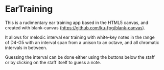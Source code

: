 EarTraining
===========

This is a rudimentary ear training app based in the HTML5 canvas, and created with blank-canvas (https://github.com/ku-fpg/blank-canvas).

It allows for melodic interval ear training with white-key notes in the range of D4-G5 with an interval span from a unison
to an octave, and all chromatic intervals in between.  

Guessing the interval can be done either using the buttons below the staff or by clicking on the staff itself to guess a note.
